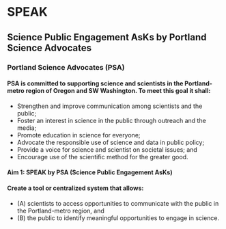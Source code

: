 # SPEAK
## Science Public Engagement AsKs by Portland Science Advocates 

### Portland Science Advocates (PSA)
#### PSA is committed to supporting science and scientists in the Portland-metro region of Oregon and SW Washington. To meet this goal it shall:
* Strengthen and improve communication among scientists and the public;
* Foster an interest in science in the public through outreach and the media;
* Promote education in science for everyone;
* Advocate the responsible use of science and data in public policy;
* Provide a voice for science and scientist on societal issues; and
* Encourage use of the scientific method for the greater good. 

#### Aim 1: SPEAK by PSA (Science Public Engagement AsKs)

#### Create a tool or centralized system that allows: 
*   (A) scientists to access opportunities to communicate with the public in the Portland-metro region, and 
*   (B) the public to identify meaningful opportunities to engage in science.
